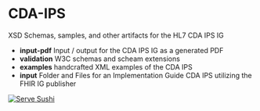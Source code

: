 # CDA-IPS
XSD Schemas, samples, and other artifacts for the HL7 CDA IPS IG

- **input-pdf** Input / output for the CDA IPS IG as a generated PDF 
- **validation** W3C schemas and scheam extensions
- **examples** handcrafted XML examples of the CDA IPS
- **input** Folder and Files for an Implementation Guide CDA IPS utilizing the FHIR IG publisher

[![Serve Sushi](https://github.com/HL7/CDA-IPS/actions/workflows/serve-sushi.yml/badge.svg)](https://github.com/HL7/CDA-IPS/actions/workflows/serve-sushi.yml)

